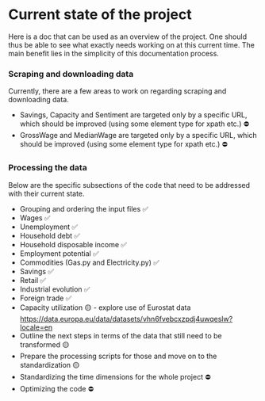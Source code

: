 # Current state of the project

Here is a doc that can be used as an overview of the project. One should thus be able to see what exactly needs working on at this current time. The main benefit lies in the simplicity of this documentation process.

### Scraping and downloading data

Currently, there are a few areas to work on regarding scraping and downloading data.

- Savings, Capacity and Sentiment are targeted only by a specific URL, which should be improved (using some element type for xpath etc.) ⛔
- GrossWage and MedianWage are targeted only by a specific URL, which should be improved (using some element type for xpath etc.) ⛔

### Processing the data

Below are the specific subsections of the code that need to be addressed with their current state.

- Grouping and ordering the input files ✅
- Wages ✅
- Unemployment ✅
- Household debt ✅
- Household disposable income ✅
- Employment potential ✅
- Commodities (Gas.py and Electricity.py) ✅
- Savings ✅
- Retail ✅
- Industrial evolution ✅
- Foreign trade ✅
- Capacity utilization 🟡 - explore use of Eurostat data https://data.europa.eu/data/datasets/vhn6fvebcxzpdj4uwqeslw?locale=en 
- Outline the next steps in terms of the data that still need to be transformed 🟡
- Prepare the processing scripts for those and move on to the standardization 🟡
- Standardizing the time dimensions for the whole project ⛔
- Optimizing the code ⛔
